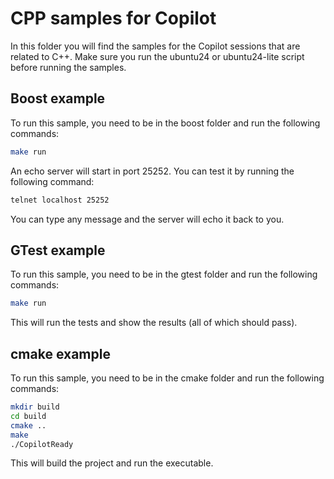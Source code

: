 CPP samples for Copilot
=======================

In this folder you will find the samples for the Copilot sessions that are related to C++.
Make sure you run the ubuntu24 or ubuntu24-lite script before running the samples.

Boost example
--------------

 To run this sample, you need to be in the boost folder and run the following commands:

```bash
make run
```

An echo server will start in port 25252. You can test it by running the following command:

```bash
telnet localhost 25252
```

You can type any message and the server will echo it back to you.

GTest example
--------------

To run this sample, you need to be in the gtest folder and run the following commands:

```bash
make run
```

This will run the tests and show the results (all of which should pass).

cmake example
--------------

To run this sample, you need to be in the cmake folder and run the following commands:

```bash
mkdir build
cd build
cmake ..
make
./CopilotReady
```

This will build the project and run the executable.